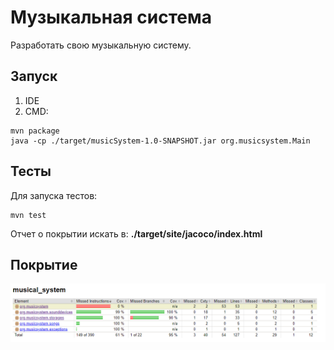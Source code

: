# Музыкальная система
Разработать свою музыкальную систему.
## Запуск
1. IDE
2. CMD:
```
mvn package  
java -cp ./target/musicSystem-1.0-SNAPSHOT.jar org.musicsystem.Main
```
## Тесты
Для запуска тестов:
```
mvn test
```
Отчет о покрытии искать в: 
**./target/site/jacoco/index.html**
## Покрытие
![alt coverage](https://github.com/vladnov138/Java_CROC_Course/blob/main/musicSystem/assets/coverage.png)